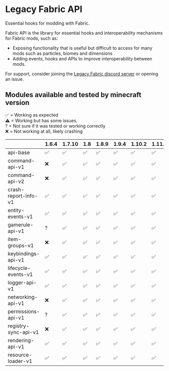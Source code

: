 # Legacy Fabric API

Essential hooks for modding with Fabric.

Fabric API is the library for essential hooks and interoperability mechanisms for Fabric mods, such as:
- Exposing functionality that is useful but difficult to access for many mods such as particles, biomes and dimensions
- Adding events, hooks and APIs to improve interoperability between mods.

For support, consider joining the [Legacy Fabric discord server](https://legacyfabric.net/discord) or opening an issue.

## Modules available and tested by minecraft version
✅ = Working as expected\
⚠ = Working but has some issues.\
? = Not sure if it was tested or working correctly\
❌ = Not working at all, likely crashing

|                      | 1.6.4 | 1.7.10 | 1.8 | 1.8.9 | 1.9.4 | 1.10.2 | 1.11.2 | 1.12.2 | 1.13.2 |
|----------------------|-------|--------|-----|-------|-------|--------|--------|--------|--------|
| api-base             | ✅     | ✅      | ✅   | ✅     | ✅     | ✅      | ✅      | ✅      | ✅      |
| command-api-v1       | ❌     | ✅      | ✅   | ✅     | ✅     | ✅      | ✅      | ✅      | ❌      |
| command-api-v2       | ❌     | ✅      | ✅   | ✅     | ✅     | ✅      | ✅      | ✅      | ❌      |
| crash-report-info-v1 | ✅     | ✅      | ✅   | ✅     | ✅     | ✅      | ✅      | ✅      | ✅      |
| entity-events-v1     | ✅     | ✅      | ✅   | ✅     | ✅     | ✅      | ✅      | ✅      | ❌      |
| gamerule-api-v1      | ?     | ✅      | ✅   | ✅     | ✅     | ✅      | ✅      | ✅      | ?      |
| item-groups-v1       | ❌     | ✅      | ✅   | ✅     | ✅     | ✅      | ✅      | ✅      | ❌      |
| keybindings-api-v1   | ✅     | ✅      | ✅   | ✅     | ✅     | ✅      | ✅      | ✅      | ❌      |
| lifecycle-events-v1  | ✅     | ✅      | ✅   | ✅     | ✅     | ✅      | ✅      | ✅      | ❌      |
| logger-api-v1        | ✅     | ✅      | ✅   | ✅     | ✅     | ✅      | ✅      | ✅      | ✅      |
| networking-api-v1    | ❌     | ✅      | ✅   | ✅     | ✅     | ✅      | ✅      | ✅      | ❌      |
| permissions-api-v1   | ?     | ✅      | ✅   | ✅     | ✅     | ✅      | ✅      | ✅      | ❌      |
| registry-sync-api-v1 | ❌     | ✅      | ✅   | ✅     | ✅     | ✅      | ✅      | ✅      | ❌      |
| rendering-api-v1     | ✅     | ✅      | ✅   | ✅     | ✅     | ✅      | ✅      | ✅      | ❌      |
| resource-loader-v1   | ✅     | ✅      | ✅   | ✅     | ✅     | ✅      | ✅      | ✅      | ❌      |
